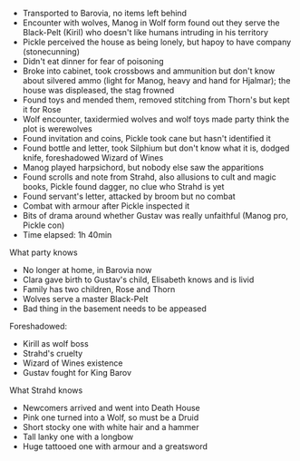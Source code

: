 - Transported to Barovia, no items left behind
- Encounter with wolves, Manog in Wolf form found out they serve the Black-Pelt (Kiril) who doesn't like humans intruding in his territory
- Pickle perceived the house as being lonely, but hapoy to have company (stonecunning)
- Didn't eat dinner for fear of poisoning
- Broke into cabinet, took crossbows and ammunition but don't know about silvered ammo (light for Manog, heavy and hand for Hjalmar); the house was displeased, the stag frowned
- Found toys and mended them, removed stitching from Thorn's but kept it for Rose
- Wolf encounter, taxidermied wolves and wolf toys made party think the plot is werewolves
- Found invitation and coins, Pickle took cane but hasn't identified it
- Found bottle and letter, took Silphium but don't know what it is, dodged knife, foreshadowed Wizard of Wines
- Manog played harpsichord, but nobody else saw the apparitions
- Found scrolls and note from Strahd, also allusions to cult and magic books, Pickle found dagger, no clue who Strahd is yet
- Found servant's letter, attacked by broom but no combat
- Combat with armour after Pickle inspected it
- Bits of drama around whether Gustav was really unfaithful (Manog pro, Pickle con)
- Time elapsed: 1h 40min

What party knows
- No longer at home, in Barovia now
- Clara gave birth to Gustav's child, Elisabeth knows and is livid
- Family has two children, Rose and Thorn
- Wolves serve a master Black-Pelt
- Bad thing in the basement needs to be appeased

Foreshadowed:
- Kirill as wolf boss
- Strahd's cruelty
- Wizard of Wines existence
- Gustav fought for King Barov

What Strahd knows
- Newcomers arrived and went into Death House
- Pink one turned into a Wolf, so must be a Druid
- Short stocky one with white hair and a hammer
- Tall lanky one with a longbow
- Huge tattooed one with armour and a greatsword
